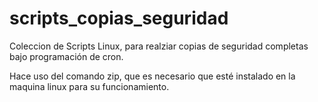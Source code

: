 # scripts_copias_seguridad
Coleccion de Scripts Linux, para realziar copias de seguridad completas bajo programación de cron.

Hace uso del comando zip, que es necesario que esté instalado en la maquina linux para su funcionamiento.
